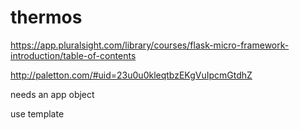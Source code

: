 # thermos

https://app.pluralsight.com/library/courses/flask-micro-framework-introduction/table-of-contents

http://paletton.com/#uid=23u0u0kleqtbzEKgVuIpcmGtdhZ


needs an app object

use template 